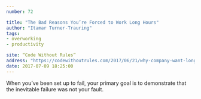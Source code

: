 ```yaml
---
number: 72

title: "The Bad Reasons You’re Forced to Work Long Hours"
author: "Itamar Turner-Trauring"
tags:
- overworking
- productivity

site: “Code Without Rules”
address: "https://codewithoutrules.com/2017/06/21/why-company-want-long-hours/"
date: 2017-07-09 18:25:00
---
```


When you’ve been set up to fail, your primary goal is to demonstrate that the inevitable failure was not your fault.
